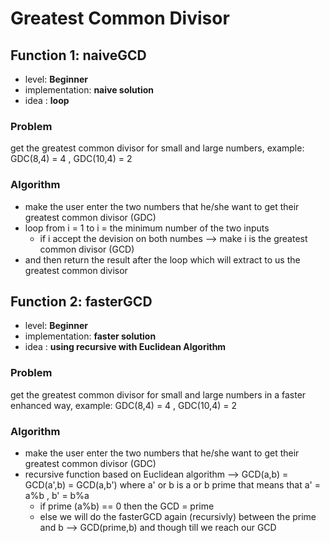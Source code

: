 # Greatest Common Divisor 

## Function 1: naiveGCD

* level: **Beginner**
* implementation: **naive solution**
* idea : **loop** 

### Problem
 get the greatest common divisor for small and large numbers, example: GDC(8,4) = 4 , GDC(10,4) = 2

 ### Algorithm
 - make the user enter the two numbers that he/she want to get their greatest common divisor (GDC)
 - loop from i = 1 to i = the minimum number of the two inputs
    - if i accept the devision on both numbes --> make i is the greatest common divisor (GCD)
- and then return the result after the loop which will extract to us the greatest common divisor



## Function 2: fasterGCD

* level: **Beginner**
* implementation: **faster solution**
* idea : **using recursive with Euclidean Algorithm** 

### Problem
get the greatest common divisor for small and large numbers in a faster enhanced way, example: GDC(8,4) = 4 , GDC(10,4) = 2

### Algorithm
- make the user enter the two numbers that he/she want to get their greatest common divisor (GDC)
- recursive function based on Euclidean algorithm --> GCD(a,b) = GCD(a',b) = GCD(a,b') where a' or b is a or b prime that means that a' = a%b , b' = b%a
    - if prime (a%b) == 0 then the GCD = prime 
    - else we will do the fasterGCD again (recursivly) between the prime and b --> GCD(prime,b) and though till we reach our GCD